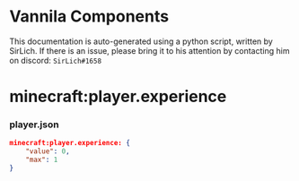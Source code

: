 # Vannila Components
This documentation is auto-generated using a python script, written by SirLich. If there is an issue, please bring it to his attention by contacting him on discord: `SirLich#1658`

# minecraft:player.experience
### player.json
```JSON
minecraft:player.experience: {
    "value": 0,
    "max": 1
}
```

